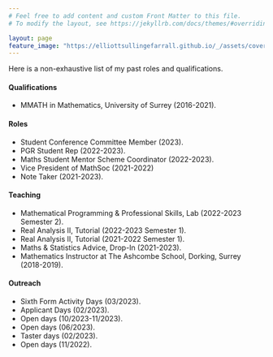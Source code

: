 ```yaml
---
# Feel free to add content and custom Front Matter to this file.
# To modify the layout, see https://jekyllrb.com/docs/themes/#overriding-theme-defaults

layout: page
feature_image: "https://elliottsullingefarrall.github.io/_/assets/cover1.webp"
---
```


Here is a non-exhaustive list of my past roles and qualifications.

#### Qualifications

- MMATH in Mathematics, University of Surrey (2016-2021).

#### Roles

- Student Conference Committee Member (2023).
- PGR Student Rep (2022-2023).
- Maths Student Mentor Scheme Coordinator (2022-2023).
- Vice President of MathSoc (2021-2022)
- Note Taker (2021-2023).

#### Teaching

- Mathematical Programming & Professional Skills, Lab (2022-2023 Semester 2).
- Real Analysis II, Tutorial (2022-2023 Semester 1).
- Real Analysis II, Tutorial (2021-2022 Semester 1).
- Maths & Statistics Advice, Drop-In (2021-2023).
- Mathematics Instructor at The Ashcombe School, Dorking, Surrey (2018-2019).

#### Outreach

- Sixth Form Activity Days (03/2023).
- Applicant Days (02/2023).
- Open days (10/2023-11/2023).
- Open days (06/2023).
- Taster days (02/2023).
- Open days (11/2022). 
